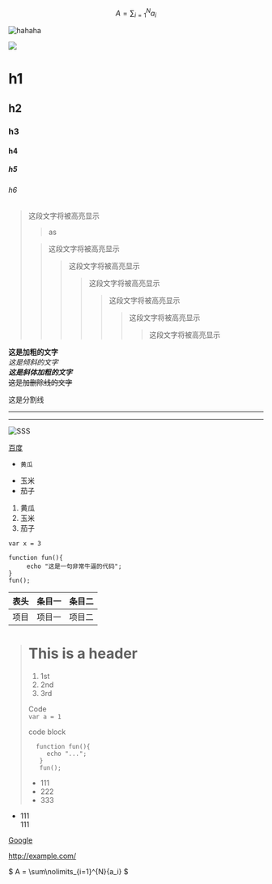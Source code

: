 $$
A = \sum\nolimits_{i=1}^{N}{a_i}
$$

![hahaha](http://imglf4.nosdn0.126.net/img/TWRaWkxGOHk1T2FPU1I1VjM3SC9ZcjFjVUtaTDY0QmFJQzdpU1h5eXg4V2k3ZW9oODhoQU1nPT0.jpg?imageView&thumbnail=1680x0&quality=96&stripmeta=0&type=jpg "sss")



![](http://imglf6.nosdn0.126.net/img/TWRaWkxGOHk1T2FPU1I1VjM3SC9ZalE2WlpMeWZjVnRvaG95d0tqL3hnWUhrMC9BRERCeG1nPT0.png?imageView&thumbnail=1680x0&quality=96&stripmeta=0)


# h1
## h2
### h3
#### h4
##### h5
###### h6

> 这段文字将被高亮显示 
>
>>as
>
>> 这段文字将被高亮显示
>>> 这段文字将被高亮显示
>>>> 这段文字将被高亮显示
>>>>> 这段文字将被高亮显示
>>>>>> 这段文字将被高亮显示
>>>>>>> 这段文字将被高亮显示

**这是加粗的文字**  
*这是倾斜的文字*  
***这是斜体加粗的文字***  
~~这是加删除线的文字~~   

这是分割线

---
***


![SSS](https://timgsa.baidu.com/timg?image&quality=80&size=b9999_10000&sec=1550318357940&di=36283093b36dd97d5028e241e21b9c48&imgtype=0&src=http%3A%2F%2Fscimg.jb51.net%2Fallimg%2F150818%2F14-150QQ04UC58.jpg "sss")


[百度](http://baidu.com)

*     黄瓜  
* 玉米
* 茄子
1. 黄瓜  
1. 玉米
 3. 茄子

 `var x = 3`



    function fun(){ 
         echo "这是一句非常牛逼的代码";    
    }
    fun();


 表头|条目一|条目二
:---:|:---:|:---:
项目|项目一|项目二

> # This is a header
> 1. 1st
> 2. 2nd
> 3. 3rd
> 
> Code    
> `var a = 1`
>
>code block
> 
>       function fun(){ 
>          echo "...";    
>        }
>        fun();
> 
> * 111
> * 222
> * 333

*   111    
    111

[Google][]

http://example.com/


<p class='md-math-block'>$
A = \sum\nolimits_{i=1}^{N}{a_i}
$</p>
<p>&nbsp;</p>



[Google]: http://google.com/ "gg"

        

